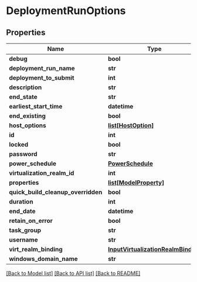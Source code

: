 # DeploymentRunOptions

## Properties
Name | Type | Description | Notes
------------ | ------------- | ------------- | -------------
**debug** | **bool** |  | [optional] 
**deployment_run_name** | **str** |  | [optional] 
**deployment_to_submit** | **int** |  | [optional] 
**description** | **str** |  | [optional] 
**end_state** | **str** |  | [optional] 
**earliest_start_time** | **datetime** |  | [optional] 
**end_existing** | **bool** |  | [optional] 
**host_options** | [**list[HostOption]**](HostOption.md) |  | [optional] 
**id** | **int** |  | [optional] 
**locked** | **bool** |  | [optional] 
**password** | **str** |  | 
**power_schedule** | [**PowerSchedule**](PowerSchedule.md) |  | [optional] 
**virtualization_realm_id** | **int** |  | [optional] 
**properties** | [**list[ModelProperty]**](ModelProperty.md) |  | [optional] 
**quick_build_cleanup_overridden** | **bool** |  | [optional] 
**duration** | **int** |  | [optional] 
**end_date** | **datetime** |  | [optional] 
**retain_on_error** | **bool** |  | [optional] 
**task_group** | **str** |  | [optional] 
**username** | **str** |  | 
**virt_realm_binding** | [**InputVirtualizationRealmBinding**](InputVirtualizationRealmBinding.md) |  | [optional] 
**windows_domain_name** | **str** |  | [optional] 

[[Back to Model list]](../README.md#documentation-for-models) [[Back to API list]](../README.md#documentation-for-api-endpoints) [[Back to README]](../README.md)



